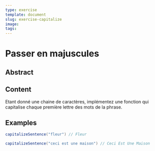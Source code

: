 ```yaml
---
type: exercise
template: document
slug: exercise-capitalize
image: 
tags:
---
```


Passer en majuscules
====================================

## Abstract

## Content

Etant donné une chaine de caractères, implémentez une fonction qui capitalise chaque première lettre des mots de la phrase.

## Examples

```groovy
capitalizeSentence("fleur") // Fleur

capitalizeSentence("ceci est une maison") // Ceci Est Une Maison
```
